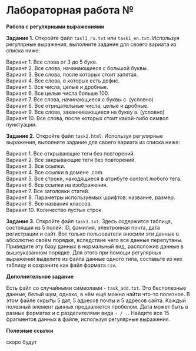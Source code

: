 # Лабораторная работа №

**Работа с регулярными выражениями**

**Задание 1.** Откройте файл ```tasl1_ru.txt``` или ```task1_en.txt```. Используя регулярные выражения, выполните задание для своего вариата из списка ниже:

Вариант 1. Все слова от 3 до 5 букв.  
Вариант 2. Все слова, начинающиеся с большой буквы.  
Вариант 3. Все слова, после которых стоит запятая.  
Вариант 4. Все слова, в которых есть дефис.  
Вариант 5. Все числа, целые и дробные.  
Вариант 6. Все целые числа больше 100.  
Вариант 7. Все слова, начинающиеся с буквы с. (условно)  
Вариант 8. Все отрицательные числа, целые и дробные.  
Вариант 9. Все слова, заканчивающиеся на букву а. (условно)  
Вариант 10. Все слова, после которых стоит какой-либо символ пунктуации.  

**Задание 2.** Откройте файл ```task2.html```. Используя регулярные выражения, выполните задание для своего вариата из списка ниже:

Вариант 1. Все открывающие теги без повторений.  
Вариант 2. Все закрывающие теги без повторений.  
Вариант 3. Все ссылки.  
Вариант 4. Все ссылки в домене .com.  
Вариант 5. Все строки, находящиеся в атрибуте content любого тега.  
Вариант 6. Все ссылки на изображения.  
Вариант 7. Все заголовки статей.  
Вариант 8. Параметры используемых шрифтов: название, размер.  
Вариант 9. Все названия классов.  
Вариант 10. Количество пустых строк.  

**Задание 3.** Откройте файл ```task3.txt```. Здесь содержится таблица, состоящая из 5 полей: ID, фамилия, электронная почта, дата регистрации и сайт. Вот только пользователи вносили эти данные в абсолютно своём порядке, вследствие чего все данные перепутаны. Приведите эту базу данных в нормальный вид, расположив данные в вышеуказанном порядке. Для этого при помощи регулярных выражений выделите из файла данные одного типа, составьте из них таблицу и сохраните как файл формата ```csv```.

**Дополнительное задание**

Есть файл со случайными символами - ```task_add.txt```. Это бесполезные данные, белый шум, однако, в нём ещё можно найти что-то полезное. В этом файле скрыты 5 дат, 5 адресов почты и 5 адресов сайта. Каждый полезный элемент данных предваляется пробелом. Дата может быть в разных форматах и с разделителями вида ```- / .```. Найдите все 15 фрагментов данных в файле, используя регулярные выражения.

**Полезные ссылки**

скоро будут
